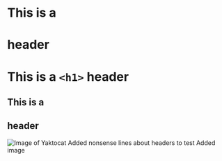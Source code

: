 # This is a <h1> header
# This is a `<h1>` header
## This is a <h2> header
![Image of Yaktocat](https://octodex.github.com/images/yaktocat.png)
Added nonsense lines about headers to test
Added image
